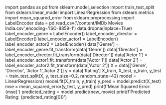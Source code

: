 import pandas as pd
from sklearn.model_selection import train_test_split
from sklearn.linear_model import LinearRegression
from sklearn.metrics import mean_squared_error
from sklearn.preprocessing import LabelEncoder
data = pd.read_csv('/content/IMDb Movies India.csv',encoding='ISO-8859-1')
data.dropna(inplace=True)
label_encoder_genre = LabelEncoder()
label_encoder_director = LabelEncoder()
label_encoder_actor1 = LabelEncoder()
label_encoder_actor2 = LabelEncoder()
data['Genre'] = label_encoder_genre.fit_transform(data['Genre'])
data['Director'] = label_encoder_director.fit_transform(data['Director'])
data['Actor 1'] = label_encoder_actor1.fit_transform(data['Actor 1'])
data['Actor 2'] = label_encoder_actor2.fit_transform(data['Actor 2'])
X = data[['Genre', 'Director', 'Actor 1','Actor 2']]
y = data['Rating']
X_train, X_test, y_train, y_test = train_test_split(X, y, test_size=0.2, random_state=42)
model = LinearRegression()
model.fit(X_train, y_train)
y_pred = model.predict(X_test)
mse = mean_squared_error(y_test, y_pred)
print(f'Mean Squared Error: {mse}')
predicted_rating = model.predict(new_movie)
print(f'Predicted Rating: {predicted_rating[0]}')
